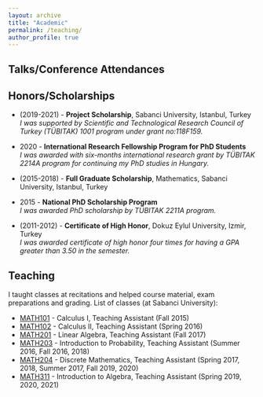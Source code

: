 ```yaml
---
layout: archive
title: "Academic"
permalink: /teaching/
author_profile: true
---
```


## Talks/Conference Attendances  
  

## Honors/Scholarships  

* (2019-2021) - **Project Scholarship**, Sabanci University, Istanbul, Turkey   
  *I was supported by Scientific and Technological Research Council of Turkey (TÜBITAK) 1001 program under grant no:118F159.*  

* 2020 - **International Research Fellowship Program for PhD Students**   
  *I was awarded with six-months international research grant by TÜBITAK 2214A program for continuing my PhD studies in Hungary.*  

* (2015-2018) - **Full Graduate Scholarship**, Mathematics, Sabanci University, Istanbul, Turkey   

* 2015 - **National PhD Scholarship Program**   
  *I was awarded PhD scholarship by TÜBITAK 2211A program.*  

* (2011-2012) - **Certificate of High Honor**, Dokuz Eylul University, Izmir, Turkey   
  *I was awarded certificate of high honor four times for having a GPA greater than 3.50 in the semester.*  


## Teaching  

I taught classes at recitations and helped course material, exam preparations and grading. List of classes (at Sabanci University):  

* [MATH101](https://www.sabanciuniv.edu/syllabus/courses.php?year=2015&term=01&subject=MATH&code=101&lan=eng) - Calculus I, Teaching Assistant (Fall 2015)
* [MATH102](https://www.sabanciuniv.edu/syllabus/courses.php?year=2016&term=02&subject=MATH&code=102&lan=eng) - Calculus II, Teaching Assistant (Spring 2016) 
* [MATH201](https://www.sabanciuniv.edu/syllabus/courses.php?year=2017&term=01&subject=MATH&code=201&lan=eng) - Linear Algebra, Teaching Assistant (Fall 2017) 
* [MATH203](https://www.sabanciuniv.edu/syllabus/courses.php?year=2018&term=01&subject=MATH&code=203&lan=eng) - Introduction to Probability, Teaching Assistant (Summer 2016, Fall 2016, 2018) 
* [MATH204](https://www.sabanciuniv.edu/syllabus/courses.php?year=2018&term=02&subject=MATH&code=204&lan=eng) - Discrete Mathematics, Teaching Assistant (Spring 2017, 2018, Summer 2017, Fall 2019, 2020) 
* [MATH311](https://www.sabanciuniv.edu/syllabus/courses.php?year=2021&term=02&subject=MATH&code=311&lan=eng) - Introduction to Algebra, Teaching Assistant (Spring 2019, 2020, 2021) 
